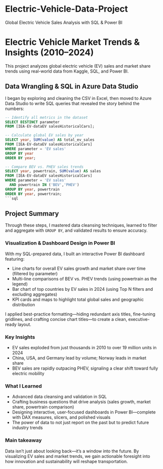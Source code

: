 # Electric-Vehicle-Data-Project
Global Electric Vehicle Sales Analysis with SQL &amp; Power BI

# Electric Vehicle Market Trends & Insights (2010–2024)

This project analyzes global electric vehicle (EV) sales and market share trends using real-world data from Kaggle, SQL, and Power BI.

## Data Wrangling & SQL in Azure Data Studio

I began by exploring and cleaning the CSV in Excel, then moved to Azure Data Studio to write SQL queries that revealed the story behind the numbers:

```sql
-- Identify all metrics in the dataset
SELECT DISTINCT parameter
FROM [IEA-EV-dataEV salesHistoricalCars];

-- Calculate global EV sales by year
SELECT year, SUM(value) AS total_ev_sales
FROM [IEA-EV-dataEV salesHistoricalCars]
WHERE parameter = 'EV sales'
GROUP BY year
ORDER BY year;

-- Compare BEV vs. PHEV sales trends
SELECT year, powertrain, SUM(value) AS sales
FROM [IEA-EV-dataEV salesHistoricalCars]
WHERE parameter = 'EV sales'
  AND powertrain IN ('BEV','PHEV')
GROUP BY year, powertrain
ORDER BY year, powertrain;
```sql
```````
## Project Summary

Through these steps, I mastered data cleansing techniques, learned to filter and aggregate with `GROUP BY`, and validated results to ensure accuracy.

### Visualization & Dashboard Design in Power BI

With my SQL-prepared data, I built an interactive Power BI dashboard featuring:

- Line charts for overall EV sales growth and market share over time (filtered by parameter)
- Multi-line comparisons of BEV vs. PHEV trends (using powertrain as the legend)
- Bar chart of top countries by EV sales in 2024 (using Top N filters and excluding aggregates)
- KPI cards and maps to highlight total global sales and geographic distribution

I applied best-practice formatting—hiding redundant axis titles, fine-tuning gridlines, and crafting concise chart titles—to create a clean, executive-ready layout.

### Key Insights

- EV sales exploded from just thousands in 2010 to over 19 million units in 2024
- China, USA, and Germany lead by volume; Norway leads in market share
- BEV sales are rapidly outpacing PHEV, signaling a clear shift toward fully electric mobility

### What I Learned

- Advanced data cleansing and validation in SQL
- Crafting business questions that drive analysis (sales growth, market share, powertrain comparison)
- Designing interactive, user-focused dashboards in Power BI—complete with DAX measures, slicers, and polished visuals
- The power of data to not just report on the past but to predict future industry trends

### Main takeaway

Data isn’t just about looking back—it’s a window into the future. By visualizing EV sales and market trends, we gain actionable foresight into how innovation and sustainability will reshape transportation.
